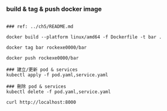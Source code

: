 




### build & tag & push docker image
```

### ref: ../ch5/README.md

docker build --platform linux/amd64 -f Dockerfile -t bar .

docker tag bar rockexe0000/bar

docker push rockexe0000/bar

```



```
### 建立/更新 pod & services
kubectl apply -f pod.yaml,service.yaml

### 刪除 pod & services 
kubectl delete -f pod.yaml,service.yaml

```


```
curl http://localhost:8000
```




